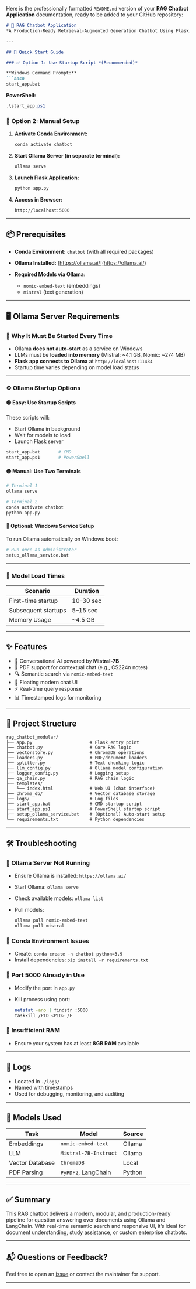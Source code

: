 Here is the professionally formatted `README.md` version of your **RAG Chatbot Application** documentation, ready to be added to your GitHub repository:

````markdown
# 💬 RAG Chatbot Application  
*A Production-Ready Retrieval-Augmented Generation Chatbot Using Flask, Ollama, and LangChain*

---

## 🚀 Quick Start Guide

### ✅ Option 1: Use Startup Script *(Recommended)*

**Windows Command Prompt:**
```bash
start_app.bat
````

**PowerShell:**

```powershell
.\start_app.ps1
```

### 🔧 Option 2: Manual Setup

1. **Activate Conda Environment:**

   ```bash
   conda activate chatbot
   ```

2. **Start Ollama Server (in separate terminal):**

   ```bash
   ollama serve
   ```

3. **Launch Flask Application:**

   ```bash
   python app.py
   ```

4. **Access in Browser:**

   ```
   http://localhost:5000
   ```

---

## 📦 Prerequisites

* **Conda Environment:** `chatbot` (with all required packages)
* **Ollama Installed:** [https://ollama.ai/](https://ollama.ai/)
* **Required Models via Ollama:**

  * `nomic-embed-text` (embeddings)
  * `mistral` (text generation)

---

## 🖥️ Ollama Server Requirements

### 🔁 Why It Must Be Started Every Time

* Ollama **does not auto-start** as a service on Windows
* LLMs must be **loaded into memory** (Mistral: \~4.1 GB, Nomic: \~274 MB)
* **Flask app connects to Ollama** at `http://localhost:11434`
* Startup time varies depending on model load status

---

### ⚙️ Ollama Startup Options

#### 🟢 Easy: Use Startup Scripts

These scripts will:

* Start Ollama in background
* Wait for models to load
* Launch Flask server

```bash
start_app.bat       # CMD
start_app.ps1       # PowerShell
```

#### 🟡 Manual: Use Two Terminals

```bash
# Terminal 1
ollama serve

# Terminal 2
conda activate chatbot
python app.py
```

#### 🔵 Optional: Windows Service Setup

To run Ollama automatically on Windows boot:

```bash
# Run once as Administrator
setup_ollama_service.bat
```

---

### 🧠 Model Load Times

| Scenario            | Duration  |
| ------------------- | --------- |
| First-time startup  | 10–30 sec |
| Subsequent startups | 5–15 sec  |
| Memory Usage        | \~4.5 GB  |

---

## ✨ Features

* 🧠 Conversational AI powered by **Mistral-7B**
* 📄 PDF support for contextual chat (e.g., CS224n notes)
* 🔍 Semantic search via `nomic-embed-text`
* 💬 Floating modern chat UI
* ⚡ Real-time query response
* 📊 Timestamped logs for monitoring

---

## 📁 Project Structure

```
rag_chatbot_modular/
├── app.py                      # Flask entry point
├── chatbot.py                  # Core RAG logic
├── vectorstore.py              # ChromaDB operations
├── loaders.py                  # PDF/document loaders
├── splitter.py                 # Text chunking logic
├── llm_config.py               # Ollama model configuration
├── logger_config.py            # Logging setup
├── qa_chain.py                 # RAG chain logic
├── templates/
│   └── index.html              # Web UI (chat interface)
├── chroma_db/                  # Vector database storage
├── logs/                       # Log files
├── start_app.bat               # CMD startup script
├── start_app.ps1               # PowerShell startup script
├── setup_ollama_service.bat    # (Optional) Auto-start setup
└── requirements.txt            # Python dependencies
```

---

## 🛠️ Troubleshooting

### 🔴 Ollama Server Not Running

* Ensure Ollama is installed: `https://ollama.ai/`
* Start Ollama: `ollama serve`
* Check available models: `ollama list`
* Pull models:

  ```bash
  ollama pull nomic-embed-text  
  ollama pull mistral
  ```

### 🔴 Conda Environment Issues

* Create: `conda create -n chatbot python=3.9`
* Install dependencies: `pip install -r requirements.txt`

### 🔴 Port 5000 Already in Use

* Modify the port in `app.py`
* Kill process using port:

  ```bash
  netstat -ano | findstr :5000  
  taskkill /PID <PID> /F
  ```

### 🔴 Insufficient RAM

* Ensure your system has at least **8GB RAM** available

---

## 📜 Logs

* Located in `./logs/`
* Named with timestamps
* Used for debugging, monitoring, and auditing

---

## 🧠 Models Used

| Task            | Model                 | Source |
| --------------- | --------------------- | ------ |
| Embeddings      | `nomic-embed-text`    | Ollama |
| LLM             | `Mistral-7B-Instruct` | Ollama |
| Vector Database | `ChromaDB`            | Local  |
| PDF Parsing     | `PyPDF2`, LangChain   | Python |

---

## ✅ Summary

This RAG chatbot delivers a modern, modular, and production-ready pipeline for question answering over documents using Ollama and LangChain. With real-time semantic search and responsive UI, it’s ideal for document understanding, study assistance, or custom enterprise chatbots.

---

## 📬 Questions or Feedback?

Feel free to open an [issue](https://github.com/your-repo/issues) or contact the maintainer for support.

---

